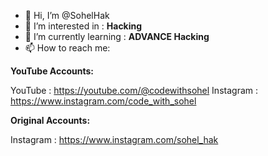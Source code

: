 - 👋 Hi, I’m @SohelHak
- 👀 I’m interested in : **Hacking**
- 🌱 I’m currently learning : **ADVANCE Hacking**
- 📫 How to reach me:

**YouTube Accounts:**

YouTube : https://youtube.com/@codewithsohel
Instagram : https://www.instagram.com/code_with_sohel

**Original Accounts:**

Instagram : https://www.instagram.com/sohel_hak



<!---
SohelHak/SohelHak is a ✨ special ✨ repository because its `README.md` (this file) appears on your GitHub profile.
You can click the Preview link to take a look at your changes.
--->
